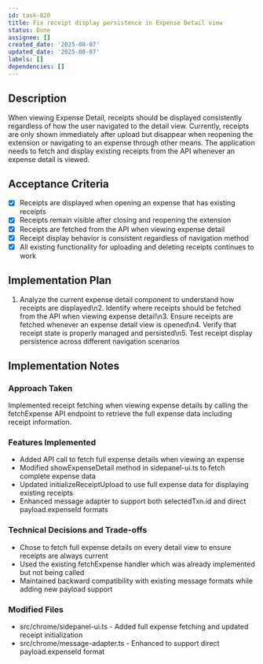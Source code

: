 ```yaml
---
id: task-020
title: Fix receipt display persistence in Expense Detail view
status: Done
assignee: []
created_date: '2025-08-07'
updated_date: '2025-08-07'
labels: []
dependencies: []
---
```


## Description

When viewing Expense Detail, receipts should be displayed consistently regardless of how the user navigated to the detail view. Currently, receipts are only shown immediately after upload but disappear when reopening the extension or navigating to an expense through other means. The application needs to fetch and display existing receipts from the API whenever an expense detail is viewed.

## Acceptance Criteria

- [x] Receipts are displayed when opening an expense that has existing receipts
- [x] Receipts remain visible after closing and reopening the extension
- [x] Receipts are fetched from the API when viewing expense detail
- [x] Receipt display behavior is consistent regardless of navigation method
- [x] All existing functionality for uploading and deleting receipts continues to work

## Implementation Plan

1. Analyze the current expense detail component to understand how receipts are displayed\n2. Identify where receipts should be fetched from the API when viewing expense detail\n3. Ensure receipts are fetched whenever an expense detail view is opened\n4. Verify that receipt state is properly managed and persisted\n5. Test receipt display persistence across different navigation scenarios

## Implementation Notes

### Approach Taken
Implemented receipt fetching when viewing expense details by calling the fetchExpense API endpoint to retrieve the full expense data including receipt information.

### Features Implemented
- Added API call to fetch full expense details when viewing an expense
- Modified showExpenseDetail method in sidepanel-ui.ts to fetch complete expense data
- Updated initializeReceiptUpload to use full expense data for displaying existing receipts
- Enhanced message adapter to support both selectedTxn.id and direct payload.expenseId formats

### Technical Decisions and Trade-offs
- Chose to fetch full expense details on every detail view to ensure receipts are always current
- Used the existing fetchExpense handler which was already implemented but not being called
- Maintained backward compatibility with existing message formats while adding new payload support

### Modified Files
- src/chrome/sidepanel-ui.ts - Added full expense fetching and updated receipt initialization
- src/chrome/message-adapter.ts - Enhanced to support direct payload.expenseId format
